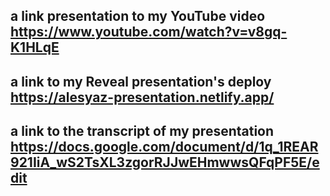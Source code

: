 ## a link presentation to my YouTube video https://www.youtube.com/watch?v=v8gq-K1HLqE
## a link to my Reveal presentation's deploy https://alesyaz-presentation.netlify.app/
## a link to the transcript of my presentation https://docs.google.com/document/d/1q_1REAR921IiA_wS2TsXL3zgorRJJwEHmwwsQFqPF5E/edit
